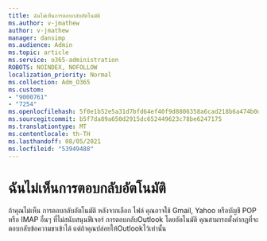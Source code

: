 ```yaml
---
title: ฉันไม่เห็นการตอบกลับอัตโนมัติ
ms.author: v-jmathew
author: v-jmathew
manager: dansimp
ms.audience: Admin
ms.topic: article
ms.service: o365-administration
ROBOTS: NOINDEX, NOFOLLOW
localization_priority: Normal
ms.collection: Adm_O365
ms.custom:
- "9000761"
- "7254"
ms.openlocfilehash: 5f0e1b52e5a31d7bfd64ef40f9d8806358a6cad218b6a474b0d0e38aa051ac72
ms.sourcegitcommit: b5f7da89a650d2915dc652449623c78be6247175
ms.translationtype: MT
ms.contentlocale: th-TH
ms.lasthandoff: 08/05/2021
ms.locfileid: "53949488"
---
```

# <a name="i-dont-see-automatic-replies"></a>ฉันไม่เห็นการตอบกลับอัตโนมัติ

ถ้าคุณไม่เห็น การตอบกลับอัตโนมัติ หลังจากเลือก ไฟล์ คุณอาจใช้ Gmail, Yahoo หรือบัญชี POP หรือ IMAP อื่นๆ ที่ไม่สนับสนุนฟีเจอร์ การตอบกลับOutlook โดยอัตโนมัติ คุณสามารถตั้งค่ากฎที่จะตอบกลับข้อความขาเข้าได้ แต่ถ้าคุณปล่อยให้Outlookไว้เท่านั้น
